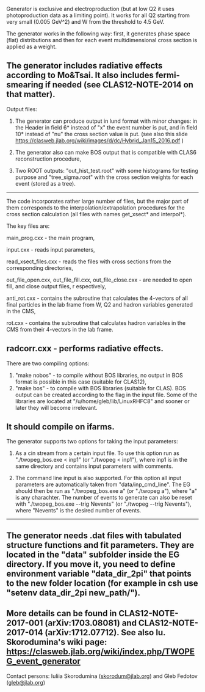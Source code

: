 Generator is exclusive and electroproduction (but at low Q2 it uses photoproduction data as a limiting point). It works for all Q2 starting from very small (0.005 GeV^2) and W from the threshold to 4.5 GeV.

The generator works in the following way: first, it generates phase space (flat) distributions and then for each event multidimensional cross section is applied as a weight. 

The generator includes radiative effects according to Mo&Tsai. It also includes fermi-smearing if needed (see CLAS12-NOTE-2014 on that matter).
--------------------------------------------------

Output files:

1) The generator can produce output in lund format with minor changes:  in the Header in field 6* instead of "x" the event number is put, and in field 10* instead of "nu" the cross section value is put.  (see also this slide https://clasweb.jlab.org/wiki/images/d/dc/Hybrid_Jan15_2016.pdf )

2) The generator also can make BOS output that is compatible with CLAS6 reconstruction procedure,

3) Two ROOT outputs: "out_hist_test.root" with some histograms for testing purpose and "tree_sigma.root" with the cross section weights for each event (stored as a tree).
--------------------------------------------------

The code incorporates rather large number of files, but the major part of them corresponds to the interpolation/extrapolation procedures for the cross section calculation (all files with names get_xsect* and interpol*).

The key files are:

main_prog.cxx - the main program,

input.cxx - reads input parameters,

read_xsect_files.cxx - reads the files with cross sections from the corresponding directories, 

out_file_open.cxx, out_file_fill.cxx, out_file_close.cxx - are needed to open fill, and close output files, r espectively,

anti_rot.cxx - contains the subroutine that calculates the 4-vectors of all final particles in the lab frame from  W, Q2 and hadron variables generated in the CMS,

rot.cxx - contains the subroutine that calculates hadron variables in the CMS from their 4-vectors in the lab frame.

radcorr.cxx - performs radiative effects.
--------------------------------------------------

There are two compiling options: 

1) "make nobos" - to compile without BOS libraries, no output in BOS format is possible in this case (suitable for CLAS12),
2) "make bos" - to compile with BOS libraries (suitable for CLAS). BOS output can be created according to the flag in the input file. Some of the libraries are located at "/u/home/gleb/lib/LinuxRHFC8" and sooner or later they will become irrelevant.

It should compile on ifarms.
------------------------------------------------

The generator supports two options for taking the input parameters:

1) As a cin stream from a certain input file. To use this option run as "./twopeg_bos.exe < inp1" (or "./twopeg < inp1"), where inp1 is in the same directory and contains input parameters with comments. 

2) The command line input is also supported. For this option all input parameters are automatically taken from "data/inp_cmd_line". The EG should then be run as "./twopeg_bos.exe a" (or "./twopeg a"), where "a" is any charachter. The number of events to generate can also be reset with "./twopeg_bos.exe --trig Nevents" (or "./twopeg --trig Nevents"), where "Nevents" is the desired number of events.
--------------------------------------------------

The generator needs .dat files with tabulated structure functions and fit parameters. They are located in the "data" subfolder inside the EG directory. If you move it, you need to define environment variable "data_dir_2pi" that points to the new folder location (for example in csh use "setenv data_dir_2pi new_path/").
--------------------------------------------------

More details can be found in CLAS12-NOTE-2017-001 (arXiv:1703.08081) and CLAS12-NOTE-2017-014 (arXiv:1712.07712).
See also Iu. Skorodumina's wiki page: https://clasweb.jlab.org/wiki/index.php/TWOPEG_event_generator  
--------------------------------------------------

Contact persons: Iuliia Skorodumina (skorodum@jlab.org) and Gleb Fedotov (gleb@jlab.org)
 
